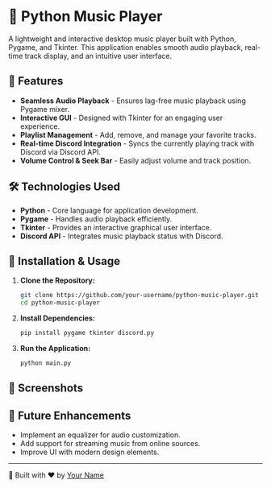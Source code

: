 # 🎵 Python Music Player

A lightweight and interactive desktop music player built with Python, Pygame, and Tkinter. This application enables smooth audio playback, real-time track display, and an intuitive user interface.

## 🚀 Features

- **Seamless Audio Playback** - Ensures lag-free music playback using Pygame mixer.
- **Interactive GUI** - Designed with Tkinter for an engaging user experience.
- **Playlist Management** - Add, remove, and manage your favorite tracks.
- **Real-time Discord Integration** - Syncs the currently playing track with Discord via Discord API.
- **Volume Control & Seek Bar** - Easily adjust volume and track position.

## 🛠️ Technologies Used

- **Python** - Core language for application development.
- **Pygame** - Handles audio playback efficiently.
- **Tkinter** - Provides an interactive graphical user interface.
- **Discord API** - Integrates music playback status with Discord.

## 📂 Installation & Usage

1. **Clone the Repository:**
   ```sh
   git clone https://github.com/your-username/python-music-player.git
   cd python-music-player
   ```

2. **Install Dependencies:**
   ```sh
   pip install pygame tkinter discord.py
   ```

3. **Run the Application:**
   ```sh
   python main.py
   ```

## 📸 Screenshots


## 🎯 Future Enhancements

- Implement an equalizer for audio customization.
- Add support for streaming music from online sources.
- Improve UI with modern design elements.

---

🔹 Built with ❤️ by [Your Name](https://github.com/Aarsh813)
